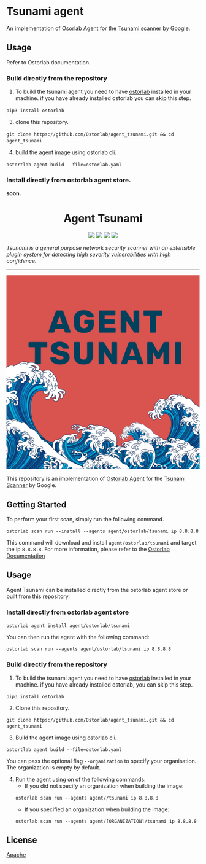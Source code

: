 
# Tsunami agent
An implementation of [Osorlab Agent](https://pypi.org/project/ostorlab/) for the [Tsunami scanner](https://github.com/google/tsunami-security-scanner) by Google.

## Usage

Refer to Ostorlab documentation.

### Build directly from the repository

 1. To build the tsunami agent you need to have [ostorlab](https://pypi.org/project/ostorlab/) installed in your machine.  if you have already installed ostorlab you can skip this step.

`pip3 install ostorlab`

 3. clone this repository.

`git clone https://github.com/Ostorlab/agent_tsunami.git && cd agent_tsunami `

 4. build the agent image using ostorlab cli.

 `ostortlab agent build --file=ostorlab.yaml`

 ### Install directly from ostorlab agent store.

 **soon.**

<h1 align="center">Agent Tsunami</h1>

<p align="center">
<img src="https://img.shields.io/badge/License-Apache_2.0-brightgreen.svg">
<img src="https://img.shields.io/github/languages/top/ostorlab/agent_tsunami">
<img src="https://img.shields.io/github/stars/ostorlab/agent_tsunami">
<img src="https://img.shields.io/badge/PRs-welcome-brightgreen.svg">
</p>

_Tsunami is a general purpose network security scanner with an extensible plugin system for detecting high severity vulnerabilities with high confidence._

---

<p align="center">
<img src="https://github.com/Ostorlab/agent_tsunami/blob/main/images/logo.png" alt="agent-tsunami" />
</p>

This repository is an implementation of [Ostorlab Agent](https://pypi.org/project/ostorlab/) for the [Tsunami Scanner](https://github.com/google/tsunami-security-scanner) by Google.

## Getting Started
To perform your first scan, simply run the following command.
```shell
ostorlab scan run --install --agents agent/ostorlab/tsunami ip 8.8.8.8
```

This command will download and install `agent/ostorlab/tsunami` and target the ip `8.8.8.8`.
For more information, please refer to the [Ostorlab Documentation](https://github.com/Ostorlab/ostorlab/blob/main/README.md)


## Usage

Agent Tsunami can be installed directly from the ostorlab agent store or built from this repository.

 ### Install directly from ostorlab agent store

 ```shell
 ostorlab agent install agent/ostorlab/tsunami
 ```

You can then run the agent with the following command:
```shell
ostorlab scan run --agents agent/ostorlab/tsunami ip 8.8.8.8
```


### Build directly from the repository

 1. To build the tsunami agent you need to have [ostorlab](https://pypi.org/project/ostorlab/) installed in your machine.  if you have already installed ostorlab, you can skip this step.

```shell
pip3 install ostorlab
```

 2. Clone this repository.

```shell
git clone https://github.com/Ostorlab/agent_tsunami.git && cd agent_tsunami
```

 3. Build the agent image using ostorlab cli.

 ```shell
 ostortlab agent build --file=ostorlab.yaml
 ```
 You can pass the optional flag `--organization` to specify your organisation. The organization is empty by default.

 4. Run the agent using on of the following commands:
	 * If you did not specify an organization when building the image:
	  ```shell
	  ostorlab scan run --agents agent//tsunami ip 8.8.8.8
	  ```
	 * If you specified an organization when building the image:
	  ```shell
	  ostorlab scan run --agents agent/[ORGANIZATION]/tsunami ip 8.8.8.8
	  ```


## License
[Apache](./LICENSE)

